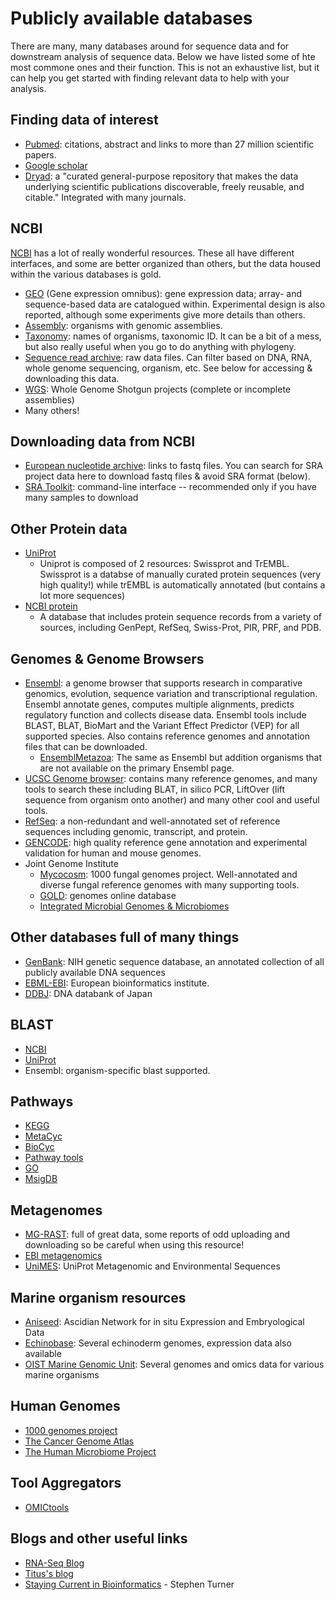# Publicly available databases
There are many, many databases around for sequence data and for downstream analysis of sequence data. Below we have listed some of hte most commone ones and their function. This is not an exhaustive list, but it can help you get started with finding relevant data to help with your analysis.

## Finding data of interest
* [Pubmed](https://www.ncbi.nlm.nih.gov/pubmed): citations, abstract and links to more than 27 million scientific papers.
* [Google scholar](https://scholar.google.se)
* [Dryad](https://datadryad.org/): a "curated general-purpose repository that makes the data underlying scientific publications discoverable, freely reusable, and citable." Integrated with many journals.

## NCBI
[NCBI](https://www.ncbi.nlm.nih.gov) has a lot of really wonderful resources. These all have different interfaces, and some are better organized than others, but the data housed within the various databases is gold. 
+ [GEO](https://www.ncbi.nlm.nih.gov/geo/) (Gene expression omnibus): gene expression data; array- and sequence-based data are catalogued within. Experimental design is also reported, although some experiments give more details than others. 
+ [Assembly](https://www.ncbi.nlm.nih.gov/assembly/): organisms with genomic assemblies.
+ [Taxonomy](https://www.ncbi.nlm.nih.gov/taxonomy): names of organisms, taxonomic ID. It can be a bit of a mess, but also really useful when you go to do anything with phylogeny.
+ [Sequence read archive](https://www.ncbi.nlm.nih.gov/sra): raw data files. Can filter based on DNA, RNA, whole genome sequencing, organism, etc. See below for accessing & downloading this data.
+  [WGS](https://www.ncbi.nlm.nih.gov/genbank/wgs/): Whole Genome Shotgun projects (complete or incomplete assemblies)
+  Many others!


## Downloading data from NCBI
+ [European nucleotide archive](http://www.ebi.ac.uk/ena): links to fastq files. You can search for SRA project data here to download fastq files & avoid SRA format (below).
+ [SRA Toolkit](https://trace.ncbi.nlm.nih.gov/Traces/sra/sra.cgi?view=software): command-line interface -- recommended only if you have many samples to download

## Other Protein data
+ [UniProt](http://www.uniprot.org)
    + Uniprot is composed of 2 resources: Swissprot and TrEMBL. Swissprot is a databse of manually curated protein sequences (very high quality!) while trEMBL is automatically annotated (but contains a lot more sequences)
+ [NCBI protein](https://www.ncbi.nlm.nih.gov/protein/)
    + A database that includes protein sequence records from a variety of sources, including GenPept, RefSeq, Swiss-Prot, PIR, PRF, and PDB.

## Genomes & Genome Browsers
+ [Ensembl](http://www.ensembl.org/index.html): a genome browser that supports research in comparative genomics, evolution, sequence variation and transcriptional regulation. Ensembl annotate genes, computes multiple alignments, predicts regulatory function and collects disease data. Ensembl tools include BLAST, BLAT, BioMart and the Variant Effect Predictor (VEP) for all supported species. Also contains reference genomes and annotation files that can be downloaded.
    + [EnsemblMetazoa](http://metazoa.ensembl.org/index.html): The same as Ensembl but addition organisms that are not available on the primary Ensembl page.
+ [UCSC Genome browser](https://genome.ucsc.edu): contains many reference genomes, and many tools to search these including BLAT, in silico PCR, LiftOver (lift sequence from organism onto another) and many other cool and useful tools.
+ [RefSeq](https://www.ncbi.nlm.nih.gov/refseq/): a non-redundant and well-annotated set of reference sequences including genomic, transcript, and protein.
+ [GENCODE](http://www.gencodegenes.org): high quality reference gene annotation and experimental validation for human and mouse genomes.
+ Joint Genome Institute
    + [Mycocosm](http://genome.jgi.doe.gov/programs/fungi/index.jsf): 1000 fungal genomes project. Well-annotated and diverse fungal reference genomes with many supporting tools.
    + [GOLD](https://gold.jgi.doe.gov/): genomes online database
    + [Integrated Microbial Genomes & Microbiomes](https://img.jgi.doe.gov/)

## Other databases full of many things
+ [GenBank](https://www.ncbi.nlm.nih.gov/genbank/): NIH genetic sequence database, an annotated collection of all publicly available DNA sequences
+ [EBML-EBI](http://www.ebi.ac.uk/): European bioinformatics institute. 
+ [DDBJ](http://www.ddbj.nig.ac.jp/): DNA databank of Japan



## BLAST
+ [NCBI](https://blast.ncbi.nlm.nih.gov/Blast.cgi)
+ [UniProt](http://www.uniprot.org/blast/)
+ Ensembl: organism-specific blast supported. 

## Pathways
+ [KEGG](http://www.genome.jp/kegg/pathway.html)
+ [MetaCyc](https://metacyc.org/)
+ [BioCyc](https://biocyc.org/)
+ [Pathway tools](http://brg.ai.sri.com/ptools/)
+ [GO](http://www.geneontology.org)
+ [MsigDB](http://software.broadinstitute.org/gsea/msigdb)

## Metagenomes
+ [MG-RAST](http://metagenomics.anl.gov/): full of great data, some reports of odd uploading and downloading so be careful when using this resource!
+ [EBI metagenomics](https://www.ebi.ac.uk/metagenomics/)
+ [UniMES](http://www.uniprot.org/help/unimes): UniProt Metagenomic and Environmental Sequences

## Marine organism resources 
- [Aniseed](www.aniseed.cnrs.fr): Ascidian Network for in situ Expression and Embryological Data
- [Echinobase](http://www.echinobase.org/Echinobase/): Several echinoderm genomes, expression data also available 
- [OIST Marine Genomic Unit](http://marinegenomics.oist.jp/cots/gallery): Several genomes and omics data for various marine organisms

## Human Genomes
+ [1000 genomes project](http://www.internationalgenome.org/data/)
+ [The Cancer Genome Atlas](https://cancergenome.nih.gov/)
+ [The Human Microbiome Project](http://hmpdacc.org/)

## Tool Aggregators
* [OMICtools](https://omictools.com/)

## Blogs and other useful links
* [RNA-Seq Blog](http://www.rna-seqblog.com/)
* [Titus's blog](http://ivory.idyll.org/blog/)
* [Staying Current in Bioinformatics](http://www.gettinggeneticsdone.com/2017/02/staying-current-in-bioinformatics-genomics-2017.html) - Stephen Turner
